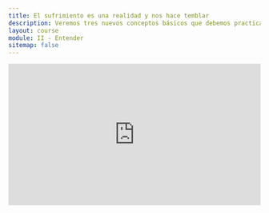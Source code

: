 ```yaml
---
title: El sufrimiento es una realidad y nos hace temblar
description: Veremos tres nuevos conceptos básicos que debemos practicar si queremos liberarnos del sufrimiento interno generado por nuestras emociones.
layout: course
module: II - Entender
sitemap: false
---
```


<div style="width:100%;height:0px;position:relative;padding-bottom:56.250%;"><iframe src="https://streamable.com/e/rc2yot" frameborder="0" width="100%" height="100%" allowfullscreen style="width:100%;height:100%;position:absolute;left:0px;top:0px;overflow:hidden;"></iframe></div>